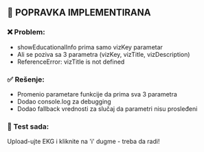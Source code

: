 
## 🔧 POPRAVKA IMPLEMENTIRANA

### ❌ Problem:
- showEducationalInfo prima samo vizKey parametar
- Ali se poziva sa 3 parametra (vizKey, vizTitle, vizDescription)
- ReferenceError: vizTitle is not defined

### ✅ Rešenje:
- Promenio parametare funkcije da prima sva 3 parametra
- Dodao console.log za debugging
- Dodao fallback vrednosti za slučaj da parametri nisu prosleđeni

### 🧪 Test sada:
Upload-ujte EKG i kliknite na 'i' dugme - treba da radi!

